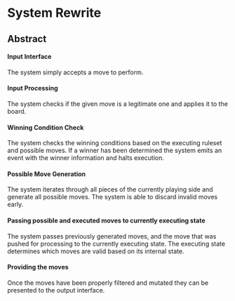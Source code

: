# System Rewrite

## Abstract

#### Input Interface

The system simply accepts a move to perform.

#### Input Processing

The system checks if the given move is a legitimate one 
and applies it to the board.

#### Winning Condition Check

The system checks the winning conditions based on the 
executing ruleset and possible moves. If a winner has 
been determined the system emits an event with the winner 
information and halts execution.

#### Possible Move Generation

The system iterates through all pieces of the currently
playing side and generate all possible moves. The system
is able to discard invalid moves early.

#### Passing possible and executed moves to currently executing state

The system passes previously generated moves, and the move
that was pushed for processing to the currently executing
state. The executing state determines which moves are 
valid based on its internal state.

#### Providing the moves

Once the moves have been properly filtered and mutated they
can be presented to the output interface.
